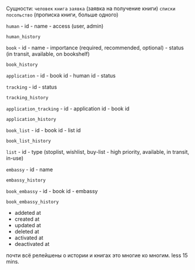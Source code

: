 
Сущности:
    `человек`
    `книга`
    `заявка`         (заявка на получение книги)
    `списки`
    `посольство`     (прописка книги,  больше одного)

`human`
    - id 
    - name
    - access (user, admin)

`human_history`

`book`
    - id
    - name
    - importance (required, recommended, optional)
    - status (in transit, available, on bookshelf)

`book_history`

`application`
    - id
    - book id
    - human id
    - status    

`tracking`
    - id 
    - status    

`tracking_history`    

`application_tracking` 
    - id 
    - application id
    - book id

`application_history`    

`book_list`
    - id
    - book id
    - list id

`book_list_history`

`list`
    - id
    - type (stoplist, wishlist, buy-list - high priority, available, in transit, in-use)

`embassy`
    - id
    - name

`embassy_history`    

`book_embassy`
    - id
    - book id
    - embassy

`book_embassy_history`



* addeted at
* created at
* updated at
* deleted at    
* activated at
* deactivated at

почти всё релейшены о истории и книгах это многие ко многим. less 15 mins. 